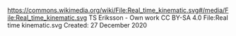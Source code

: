https://commons.wikimedia.org/wiki/File:Real_time_kinematic.svg#/media/File:Real_time_kinematic.svg
TS Eriksson - Own work
CC BY-SA 4.0
File:Real time kinematic.svg
Created: 27 December 2020